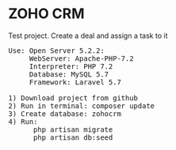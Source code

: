 # ZOHO CRM
Test project. Create a deal and assign a task to it 
<pre>
Use: Open Server 5.2.2:
     WebServer: Apache-PHP-7.2
     Interpreter: PHP 7.2
     Database: MySQL 5.7
     Framework: Laravel 5.7

1) Download project from github
2) Run in terminal: composer update
3) Create database: zohocrm
4) Run:
      php artisan migrate
      php artisan db:seed
</pre>

